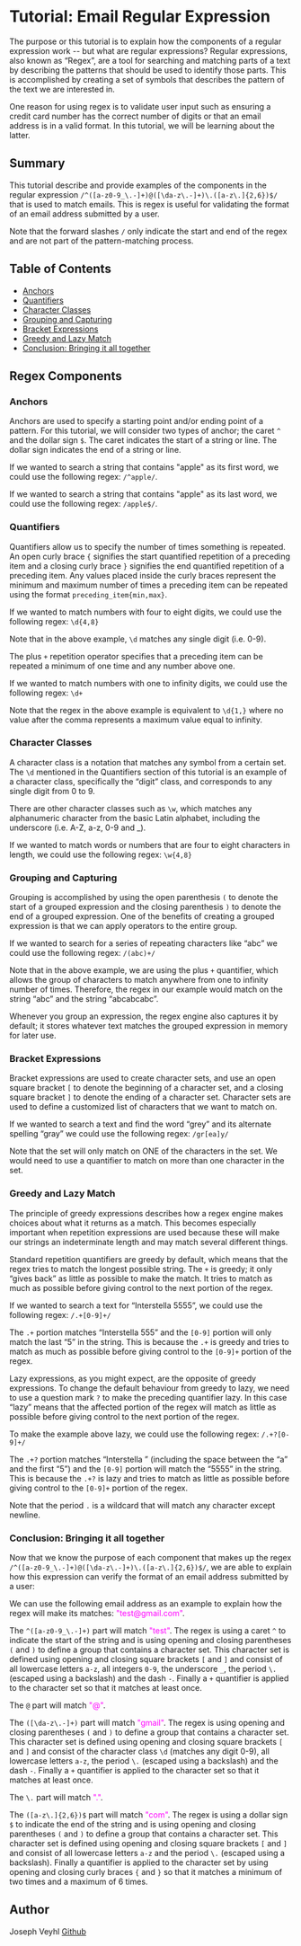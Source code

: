 # Tutorial: Email Regular Expression

The purpose or this tutorial is to explain how the components of a regular expression work -- but what are regular expressions? Regular expressions, also known as “Regex”, are a tool for searching and matching parts of a text by describing the patterns that should be used to identify those parts. This is accomplished by creating a set of symbols that describes the pattern of the text we are interested in.

One reason for using regex is to validate user input such as ensuring a credit card number has the correct number of digits or that an email address is in a valid format. In this tutorial, we will be learning about the latter.

## Summary

This tutorial describe and provide examples of the components in the regular expression `/^([a-z0-9_\.-]+)@([\da-z\.-]+)\.([a-z\.]{2,6})$/` that is used to match emails. This is regex is useful for validating the format of an email address submitted by a user.

Note that the forward slashes `/` only indicate the start and end of the regex and are not part of the pattern-matching process.

## Table of Contents

- [Anchors](#anchors)
- [Quantifiers](#quantifiers)
- [Character Classes](#character-classes)
- [Grouping and Capturing](#grouping-and-capturing)
- [Bracket Expressions](#bracket-expressions)
- [Greedy and Lazy Match](#greedy-and-lazy-match)
- [Conclusion: Bringing it all together](#conclusion-bringing-it-all-together)

## Regex Components

### Anchors

Anchors are used to specify a starting point and/or ending point of a pattern. For this tutorial, we will consider two types of anchor; the caret `^` and the dollar sign `$`. The caret indicates the start of a string or line. The dollar sign indicates the end of a string or line.

If we wanted to search a string that contains "apple" as its first word, we could use the following regex: `/^apple/`.

If we wanted to search a string that contains "apple" as its last word, we could use the following regex: `/apple$/`.

### Quantifiers

Quantifiers allow us to specify the number of times something is repeated. An open curly brace `{` signifies the start quantified repetition of a preceding item and a closing curly brace `}` signifies the end quantified repetition of a preceding item. Any values placed inside the curly braces represent the minimum and maximum number of times a preceding item can be repeated using the format `preceding_item{min,max}`.

If we wanted to match numbers with four to eight digits, we could use the following regex: `\d{4,8}`

Note that in the above example, `\d` matches any single digit (i.e. 0-9).

The plus `+` repetition operator specifies that a preceding item can be repeated a minimum of one time and any number above one.

If we wanted to match numbers with one to infinity digits, we could use the following regex: `\d+`

Note that the regex in the above example is equivalent to `\d{1,}` where no value after the comma represents a maximum value equal to infinity.

### Character Classes

A character class is a notation that matches any symbol from a certain set. The `\d` mentioned in the Quantifiers section of this tutorial is an example of a character class, specifically the “digit” class, and corresponds to any single digit from 0 to 9.

There are other character classes such as `\w`, which matches any alphanumeric character from the basic Latin alphabet, including the underscore (i.e. A-Z, a-z, 0-9 and \_).

If we wanted to match words or numbers that are four to eight characters in length, we could use the following regex: `\w{4,8}`

### Grouping and Capturing

Grouping is accomplished by using the open parenthesis `(` to denote the start of a grouped expression and the closing parenthesis `)` to denote the end of a grouped expression. One of the benefits of creating a grouped expression is that we can apply operators to the entire group.

If we wanted to search for a series of repeating characters like “abc” we could use the following regex: `/(abc)+/`

Note that in the above example, we are using the plus `+` quantifier, which allows the group of characters to match anywhere from one to infinity number of times. Therefore, the regex in our example would match on the string “abc” and the string “abcabcabc”.

Whenever you group an expression, the regex engine also captures it by default; it stores whatever text matches the grouped expression in memory for later use.

### Bracket Expressions

Bracket expressions are used to create character sets, and use an open square bracket `[` to denote the beginning of a character set, and a closing square bracket `]` to denote the ending of a character set. Character sets are used to define a customized list of characters that we want to match on.

If we wanted to search a text and find the word “grey” and its alternate spelling “gray” we could use the following regex: `/gr[ea]y/`

Note that the set will only match on ONE of the characters in the set. We would need to use a quantifier to match on more than one character in the set.

### Greedy and Lazy Match

The principle of greedy expressions describes how a regex engine makes choices about what it returns as a match. This becomes especially important when repetition expressions are used because these will make our strings an indeterminate length and may match several different things.

Standard repetition quantifiers are greedy by default, which means that the regex tries to match the longest possible string. The `+` is greedy; it only “gives back” as little as possible to make the match. It tries to match as much as possible before giving control to the next portion of the regex.

If we wanted to search a text for “Interstella 5555”, we could use the following regex: `/.+[0-9]+/`

The `.+` portion matches “Interstella 555” and the `[0-9]` portion will only match the last “5” in the string. This is because the `.+` is greedy and tries to match as much as possible before giving control to the `[0-9]+` portion of the regex.

Lazy expressions, as you might expect, are the opposite of greedy expressions. To change the default behaviour from greedy to lazy, we need to use a question mark `?` to make the preceding quantifier lazy. In this case “lazy” means that the affected portion of the regex will match as little as possible before giving control to the next portion of the regex.

To make the example above lazy, we could use the following regex: `/.+?[0-9]+/`

The `.+?` portion matches “Interstella ” (including the space between the “a” and the first “5”) and the `[0-9]` portion will match the “5555” in the string. This is because the `.+?` is lazy and tries to match as little as possible before giving control to the `[0-9]+` portion of the regex.

Note that the period `.` is a wildcard that will match any character except newline.

### Conclusion: Bringing it all together

Now that we know the purpose of each component that makes up the regex `/^([a-z0-9_\.-]+)@([\da-z\.-]+)\.([a-z\.]{2,6})$/`, we are able to explain how this expression can verify the format of an email address submitted by a user:

We can use the following email address as an example to explain how the regex will make its matches: <span style="color: magenta;">"test<area>@gmail.com"</span>.

The `^([a-z0-9_\.-]+)` part will match <span style="color: magenta;">"test"</span>. The regex is using a caret `^` to indicate the start of the string and is using opening and closing parentheses `(` and `)` to define a group that contains a character set. This character set is defined using opening and closing square brackets `[` and `]` and consist of all lowercase letters `a-z`, all integers `0-9`, the underscore `_`, the period `\.` (escaped using a backslash) and the dash `-`. Finally a `+` quantifier is applied to the character set so that it matches at least once.

The `@` part will match <span style="color: magenta;">"@"</span>.

The `([\da-z\.-]+)` part will match <span style="color: magenta;">"gmail"</span>. The regex is using opening and closing parentheses `(` and `)` to define a group that contains a character set. This character set is defined using opening and closing square brackets `[` and `]` and consist of the character class `\d` (matches any digit 0-9), all lowercase letters `a-z`, the period `\.` (escaped using a backslash) and the dash `-`. Finally a `+` quantifier is applied to the character set so that it matches at least once.

The `\.` part will match <span style="color: magenta;">"."</span>.

The `([a-z\.]{2,6})$` part will match <span style="color: magenta;">"com"</span>. The regex is using a dollar sign `$` to indicate the end of the string and is using opening and closing parentheses `(` and `)` to define a group that contains a character set. This character set is defined using opening and closing square brackets `[` and `]` and consist of all lowercase letters `a-z` and the period `\.` (escaped using a backslash). Finally a quantifier is applied to the character set by using opening and closing curly braces `{` and `}` so that it matches a minimum of two times and a maximum of 6 times.

## Author

Joseph Veyhl [Github](https://github.com/jveyhl/jve_regex_tutorial)
